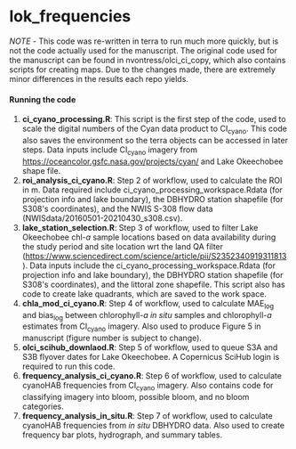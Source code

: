 # lok_frequencies
_NOTE_ - This code was re-written in terra to run much more quickly, but is not the code actually used for the manuscript. The original code used for the manuscript can be found in nvontress/olci_ci_copy, which also contains scripts for creating maps. Due to the changes made, there are extremely minor differences in the results each repo yields. 

#### Running the code
1. __ci_cyano_processing.R__: This script is the first step of the code, used to scale the digital numbers of the Cyan data product to CI<sub>cyano</sub>. This code also saves the environment so the terra objects can be accessed in later steps. Data inputs include CI<sub>cyano</sub> imagery from https://oceancolor.gsfc.nasa.gov/projects/cyan/ and Lake Okeechobee shape file.
2. __roi_analysis_ci_cyano.R__: Step 2 of workflow, used to calculate the ROI in m. Data required include ci_cyano_processing_workspace.Rdata (for projection info and lake boundary), the DBHYDRO station shapefile (for S308's coordinates), and the NWIS S-308 flow data (NWISdata/20160501-20210430_s308.csv).
3. __lake_station_selection.R__: Step 3 of workflow, used to filter Lake Okeechobee chl-_a_ sample locations based on data availability during the study period and site location wrt the land QA filter (https://www.sciencedirect.com/science/article/pii/S2352340919311813). Data inputs include the ci_cyano_processing_workspace.Rdata (for projection info and lake boundary), the DBHYDRO station shapefile (for S308's coordinates), and the littoral zone shapefile. This script also has code to create lake quadrants, which are saved to the work space.
4. __chla_mod_ci_cyano.R__: Step 4 of workflow, used to calculate MAE<sub>log</sub> and bias<sub>log</sub> between chlorophyll-_a_ _in situ_ samples and chlorophyll-_a_ estimates from CI<sub>cyano</sub> imagery. Also used to produce Figure 5 in manuscript (figure number is subject to change).
5. __olci_scihub_downlaod.R__: Step 5 of workflow, used to queue S3A and S3B flyover dates for Lake Okeechobee. A Copernicus SciHub login is required to run this code.
6. __frequency_analysis_ci_cyano.R__: Step 6 of workflow, used to calculate cyanoHAB frequencies from CI<sub>cyano</sub> imagery. Also contains code for classifying imagery into bloom, possible bloom, and no bloom categories.
7. __frequency_analysis_in_situ.R__: Step 7 of workflow, used to calculate cyanoHAB frequencies from _in situ_ DBHYDRO data. Also used to create frequency bar plots, hydrograph, and summary tables.
